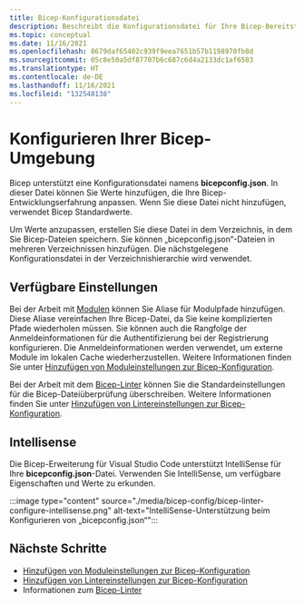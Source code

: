 ```yaml
---
title: Bicep-Konfigurationsdatei
description: Beschreibt die Konfigurationsdatei für Ihre Bicep-Bereitstellungen.
ms.topic: conceptual
ms.date: 11/16/2021
ms.openlocfilehash: 8679daf65402c939f9eea7651b57b1198970fb8d
ms.sourcegitcommit: 05c8e50a5df87707b6c687c6d4a2133dc1af6583
ms.translationtype: HT
ms.contentlocale: de-DE
ms.lasthandoff: 11/16/2021
ms.locfileid: "132548138"
---
```

# <a name="configure-your-bicep-environment"></a>Konfigurieren Ihrer Bicep-Umgebung

Bicep unterstützt eine Konfigurationsdatei namens **bicepconfig.json**. In dieser Datei können Sie Werte hinzufügen, die Ihre Bicep-Entwicklungserfahrung anpassen. Wenn Sie diese Datei nicht hinzufügen, verwendet Bicep Standardwerte.

Um Werte anzupassen, erstellen Sie diese Datei in dem Verzeichnis, in dem Sie Bicep-Dateien speichern. Sie können „bicepconfig.json“-Dateien in mehreren Verzeichnissen hinzufügen. Die nächstgelegene Konfigurationsdatei in der Verzeichnishierarchie wird verwendet.

## <a name="available-settings"></a>Verfügbare Einstellungen

Bei der Arbeit mit [Modulen](modules.md) können Sie Aliase für Modulpfade hinzufügen. Diese Aliase vereinfachen Ihre Bicep-Datei, da Sie keine komplizierten Pfade wiederholen müssen. Sie können auch die Rangfolge der Anmeldeinformationen für die Authentifizierung bei der Registrierung konfigurieren. Die Anmeldeinformationen werden verwendet, um externe Module im lokalen Cache wiederherzustellen. Weitere Informationen finden Sie unter [Hinzufügen von Moduleinstellungen zur Bicep-Konfiguration](bicep-config-modules.md).

Bei der Arbeit mit dem [Bicep-Linter](linter.md) können Sie die Standardeinstellungen für die Bicep-Dateiüberprüfung überschreiben. Weitere Informationen finden Sie unter [Hinzufügen von Lintereinstellungen zur Bicep-Konfiguration](bicep-config-linter.md).

## <a name="intellisense"></a>Intellisense

Die Bicep-Erweiterung für Visual Studio Code unterstützt IntelliSense für Ihre **bicepconfig.json**-Datei. Verwenden Sie IntelliSense, um verfügbare Eigenschaften und Werte zu erkunden.

:::image type="content" source="./media/bicep-config/bicep-linter-configure-intellisense.png" alt-text="IntelliSense-Unterstützung beim Konfigurieren von „bicepconfig.json“":::

## <a name="next-steps"></a>Nächste Schritte

* [Hinzufügen von Moduleinstellungen zur Bicep-Konfiguration](bicep-config-modules.md)
* [Hinzufügen von Lintereinstellungen zur Bicep-Konfiguration](bicep-config-linter.md)
* Informationen zum [Bicep-Linter](linter.md)
